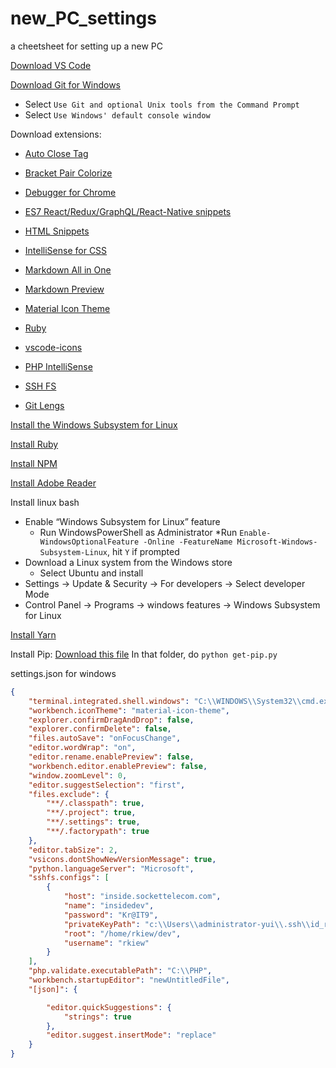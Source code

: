 # new_PC_settings
a cheetsheet for setting up a new PC

[Download VS Code](https://code.visualstudio.com/Download)

[Download Git for Windows](https://gitforwindows.org/)
   * Select `Use Git and optional Unix tools from the Command Prompt`
   * Select `Use Windows' default console window`

Download extensions:
 * [Auto Close Tag](https://marketplace.visualstudio.com/items?itemName=formulahendry.auto-close-tag)

 * [Bracket Pair Colorize](https://marketplace.visualstudio.com/items?itemName=CoenraadS.bracket-pair-colorizer-2)

 * [Debugger for Chrome](https://marketplace.visualstudio.com/items?itemName=msjsdiag.debugger-for-chrome)

 * [ES7 React/Redux/GraphQL/React-Native snippets](https://marketplace.visualstudio.com/items?itemName=dsznajder.es7-react-js-snippets)

 * [HTML Snippets](https://marketplace.visualstudio.com/items?itemName=abusaidm.html-snippets)

 * [IntelliSense for CSS](https://marketplace.visualstudio.com/items?itemName=Zignd.html-css-class-completion)

 * [Markdown All in One](https://marketplace.visualstudio.com/items?itemName=yzhang.markdown-all-in-one)

 * [Markdown Preview](https://marketplace.visualstudio.com/items?itemName=shd101wyy.markdown-preview-enhanced)

 * [Material Icon Theme](https://marketplace.visualstudio.com/items?itemName=PKief.material-icon-theme)

 * [Ruby](https://marketplace.visualstudio.com/items?itemName=rebornix.Ruby)

 * [vscode-icons](https://marketplace.visualstudio.com/items?itemName=vscode-icons-team.vscode-icons)
 
 * [PHP IntelliSense](https://marketplace.visualstudio.com/items?itemName=felixfbecker.php-intellisense)
 
 * [SSH FS](https://marketplace.visualstudio.com/items?itemName=Kelvin.vscode-sshfs)
 
 * [Git Lengs](https://marketplace.visualstudio.com/items?itemName=eamodio.gitlens)
    
[Install the Windows Subsystem for Linux](https://docs.microsoft.com/en-us/windows/wsl/install-win10)

[Install Ruby](https://rubyinstaller.org/downloads/)

[Install NPM](https://nodejs.org/en/)

[Install Adobe Reader](https://acrobat.adobe.com/us/en/acrobat/pdf-reader.html)

Install linux bash
   * Enable “Windows Subsystem for Linux” feature
      * Run WindowsPowerShell as Administrator
         *Run `Enable-WindowsOptionalFeature -Online -FeatureName Microsoft-Windows-Subsystem-Linux`, hit `Y` if prompted
   *  Download a Linux system from the Windows store
      * Select Ubuntu and install
   * Settings -> Update & Security -> For developers -> Select developer Mode
   * Control Panel -> Programs -> windows features -> Windows Subsystem for Linux
   
[Install Yarn](https://classic.yarnpkg.com/en/docs/install/#windows-stable)

Install Pip:
  [Download this file](https://bootstrap.pypa.io/get-pip.py)
  In that folder, do `python get-pip.py`


settings.json for windows
```json
{
    "terminal.integrated.shell.windows": "C:\\WINDOWS\\System32\\cmd.exe",
    "workbench.iconTheme": "material-icon-theme",
    "explorer.confirmDragAndDrop": false,
    "explorer.confirmDelete": false,
    "files.autoSave": "onFocusChange",
    "editor.wordWrap": "on",
    "editor.rename.enablePreview": false,
    "workbench.editor.enablePreview": false,
    "window.zoomLevel": 0,
    "editor.suggestSelection": "first",
    "files.exclude": {
        "**/.classpath": true,
        "**/.project": true,
        "**/.settings": true,
        "**/.factorypath": true
    },
    "editor.tabSize": 2,
    "vsicons.dontShowNewVersionMessage": true,
    "python.languageServer": "Microsoft",
    "sshfs.configs": [
        {
            "host": "inside.sockettelecom.com",
            "name": "insidedev",
            "password": "Kr@IT9",
            "privateKeyPath": "c:\\Users\\administrator-yui\\.ssh\\id_rsa",
            "root": "/home/rkiew/dev",
            "username": "rkiew"
        }
    ],
    "php.validate.executablePath": "C:\\PHP",
    "workbench.startupEditor": "newUntitledFile",
    "[json]": {

        "editor.quickSuggestions": {
            "strings": true
        },
        "editor.suggest.insertMode": "replace"
    }
}
```

